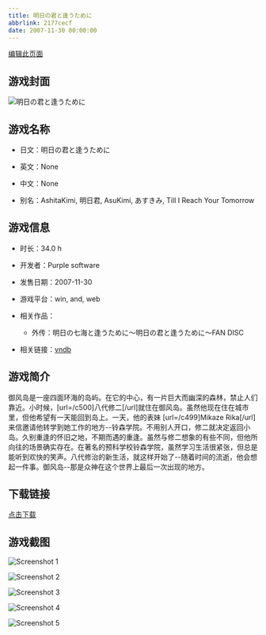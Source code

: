 ```yaml
---
title: 明日の君と逢うために
abbrlink: 2177cecf
date: 2007-11-30 00:00:00
---
```

[编辑此页面](https://github.com/ACG-3/ADV3-source/blob/main/source/_posts/%E6%98%8E%E6%97%A5%E3%81%AE%E5%90%9B%E3%81%A8%E9%80%A2%E3%81%86%E3%81%9F%E3%82%81%E3%81%AB.md)

## 游戏封面

![明日の君と逢うために](https://pan.timero.xyz/d/onedrive/img_lib_001/%E6%98%8E%E6%97%A5%E3%81%AE%E5%90%9B%E3%81%A8%E9%80%A2%E3%81%86%E3%81%9F%E3%82%81%E3%81%AB_cover.avif)


## 游戏名称

- 日文：明日の君と逢うために
- 英文：None
- 中文：None

- 别名：AshitaKimi, 明日君, AsuKimi, あすきみ, Till I Reach Your Tomorrow


## 游戏信息

- 时长：34.0 h
- 开发者：Purple software
- 发售日期：2007-11-30
- 游戏平台：win, and, web
- 相关作品：
   - 外传：明日の七海と逢うために〜明日の君と逢うために〜FAN DISC

- 相关链接：[vndb](https://vndb.org/v423)


## 游戏简介

御风岛是一座四面环海的岛屿。在它的中心，有一片巨大而幽深的森林，禁止人们靠近。小时候，[url=/c500]八代修二[/url]就住在御风岛。虽然他现在住在城市里，但他希望有一天能回到岛上。一天，他的表妹 [url=/c499]Mikaze Rika[/url] 来信邀请他转学到她工作的地方--铃森学院。不用别人开口，修二就决定返回小岛。久别重逢的怀旧之地，不期而遇的重逢。虽然与修二想象的有些不同，但他所向往的场景确实存在。在著名的预科学校铃森学院，虽然学习生活很紧张，但总是能听到欢快的笑声。八代修治的新生活，就这样开始了--随着时间的流逝，他会想起一件事。御风岛--那是众神在这个世界上最后一次出现的地方。




## 下载链接

[点击下载](https://pan.timero.xyz/onedrive/adv_lib_001/%E6%98%8E%E6%97%A5%E3%81%AE%E5%90%9B%E3%81%A8%E9%80%A2%E3%81%86%E3%81%9F%E3%82%81%E3%81%AB)


## 游戏截图


![Screenshot 1](https://pan.timero.xyz/d/onedrive/img_lib_001/%E6%98%8E%E6%97%A5%E3%81%AE%E5%90%9B%E3%81%A8%E9%80%A2%E3%81%86%E3%81%9F%E3%82%81%E3%81%AB_Screenshot_1.avif)

![Screenshot 2](https://pan.timero.xyz/d/onedrive/img_lib_001/%E6%98%8E%E6%97%A5%E3%81%AE%E5%90%9B%E3%81%A8%E9%80%A2%E3%81%86%E3%81%9F%E3%82%81%E3%81%AB_Screenshot_2.avif)

![Screenshot 3](https://pan.timero.xyz/d/onedrive/img_lib_001/%E6%98%8E%E6%97%A5%E3%81%AE%E5%90%9B%E3%81%A8%E9%80%A2%E3%81%86%E3%81%9F%E3%82%81%E3%81%AB_Screenshot_3.avif)

![Screenshot 4](https://pan.timero.xyz/d/onedrive/img_lib_001/%E6%98%8E%E6%97%A5%E3%81%AE%E5%90%9B%E3%81%A8%E9%80%A2%E3%81%86%E3%81%9F%E3%82%81%E3%81%AB_Screenshot_4.avif)

![Screenshot 5](https://pan.timero.xyz/d/onedrive/img_lib_001/%E6%98%8E%E6%97%A5%E3%81%AE%E5%90%9B%E3%81%A8%E9%80%A2%E3%81%86%E3%81%9F%E3%82%81%E3%81%AB_Screenshot_5.avif)

